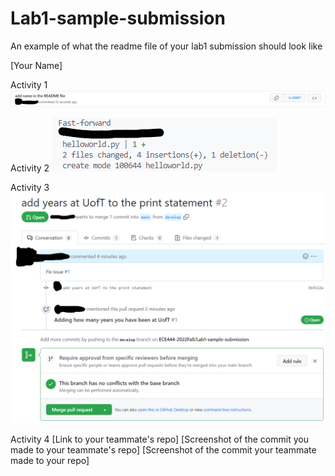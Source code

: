 # Lab1-sample-submission
An example of what the readme file of your lab1 submission should look like

[Your Name]

Activity 1
![](images/Activity1.png)

Activity 2
![](images/Activity2.png)

Activity 3
![](images/Activity3.png)

Activity 4
[Link to your teammate's repo]
[Screenshot of the commit you made to your teammate's repo]
[Screenshot of the commit your teammate made to your repo]

